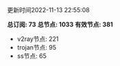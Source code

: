 更新时间2022-11-13 22:55:08

**总订阅: 73**
**总节点: 1033**
**有效节点: 381**
- v2ray节点: 221
- trojan节点: 95
- ss节点: 65
